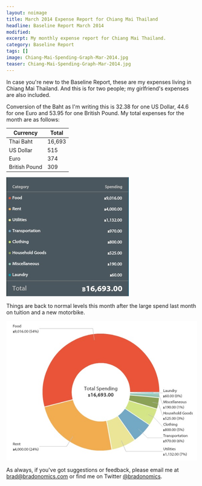 ```yaml
---
layout: noimage
title: March 2014 Expense Report for Chiang Mai Thailand
headline: Baseline Report March 2014
modified:
excerpt: My monthly expense report for Chiang Mai Thailand.
category: Baseline Report
tags: []
image: Chiang-Mai-Spending-Graph-Mar-2014.jpg
teaser: Chiang-Mai-Spending-Graph-Mar-2014.jpg
---
```


In case you're new to the Baseline Report, these are my expenses living in Chiang Mai Thailand. And this is for two people; my girlfriend's expenses are also included.

Conversion of the Baht as I'm writing this is 32.38 for one US Dollar, 44.6 for one Euro and 53.95 for one British Pound. My total expenses for the month are as follows:

|Currency     |Total |
|-------------|------|
|Thai Baht    |16,693|
|US Dollar    |515   |
|Euro         |374   |
|British Pound|309   |

![Cost of Living Chiang Mai Thailand](/images/Chiang-Mai-Spending-Category-List-Mar-2014.jpg)

Things are back to normal levels this month after the large spend last month on tuition and a new motorbike.

![Chiang Mai Cost of Living](/images/Chiang-Mai-Spending-Graph-Mar-2014.jpg)

As always, if you've got suggestions or feedback, please email me at brad@bradonomics.com or find me on Twitter [@bradonomics](https://twitter.com/bradonomics).